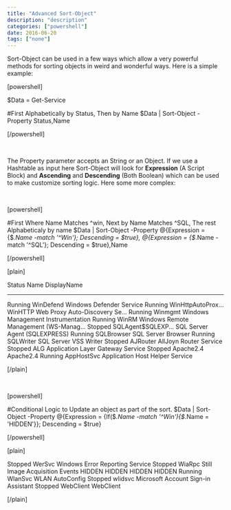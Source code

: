 ```yaml
---
title: "Advanced Sort-Object"
description: "description"
categories: ["powershell"]
date: 2016-06-20
tags: ["none"]
---
```


Sort-Object can be used in a few ways which allow a very powerful methods for sorting objects in weird and wonderful ways. Here is a simple example:

[powershell]

$Data = Get-Service

#First Alphabetically by Status, Then by Name
$Data | Sort-Object -Property Status,Name

[/powershell]

&nbsp;

The Property parameter accepts an String or an Object. If we use a Hashtable as input here Sort-Object will look for <strong>Expression</strong> (A Script Block) and <strong>Ascending</strong> and <strong>Descending</strong> (Both Boolean) which can be used to make customize sorting logic. Here some more complex:

&nbsp;

[powershell]

#First Where Name Matches ^win, Next by Name Matches ^SQL, The rest Alphabeticaly by name
$Data | Sort-Object -Property @{Expression = {$_.Name -match '^Win'}; Descending = $true}, @{Expression = {$_.Name -match '^SQL'}; Descending = $true},Name

[/powershell]


[plain]

Status Name DisplayName 
------ ---- ----------- 
Running WinDefend Windows Defender Service 
Running WinHttpAutoProx... WinHTTP Web Proxy Auto-Discovery Se...
Running Winmgmt Windows Management Instrumentation 
Running WinRM Windows Remote Management (WS-Manag...
Stopped SQLAgent$SQLEXP... SQL Server Agent (SQLEXPRESS) 
Running SQLBrowser SQL Server Browser 
Running SQLWriter SQL Server VSS Writer 
Stopped AJRouter AllJoyn Router Service 
Stopped ALG Application Layer Gateway Service 
Stopped Apache2.4 Apache2.4 
Running AppHostSvc Application Host Helper Service 

[/plain]

&nbsp;

[powershell]

#Conditional Logic to Update an object as part of the sort.
$Data | Sort-Object -Property @{Expression = {If($_.Name -match '^Win'){$_.Name = 'HIDDEN'}}; Descending = $true}

[/powershell]


[plain]

Stopped WerSvc Windows Error Reporting Service 
Stopped WiaRpc Still Image Acquisition Events 
 HIDDEN 
 HIDDEN 
 HIDDEN 
 HIDDEN 
Running WlanSvc WLAN AutoConfig 
Stopped wlidsvc Microsoft Account Sign-in Assistant 
Stopped WebClient WebClient 

[/plain]
